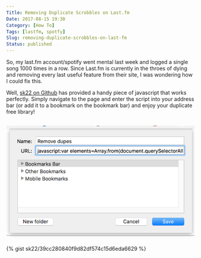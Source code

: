 ```yaml
---
Title: Removing Duplicate Scrobbles on Last.fm
Date: 2017-08-15 19:30
Category: [How To]
Tags: [lastfm, spotfy]
Slug: removing-duplicate-scrobbles-on-last-fm
Status: published
---
```


So, my last.fm account/spotify went mental last week and logged a single song 1000 times in a row. Since Last.fm is currently in the throes of dying and removing every last useful feature from their site, I was wondering how I could fix this.

Well, [sk22 on Github](https://gist.github.com/sk22/39cc280840f9d82df574c15d6eda6629) has provided a handy piece of javascript that works perfectly. Simply navigate to the page and enter the script into your address bar (or add it to a bookmark on the bookmark bar) and enjoy your duplicate free library!

![Screen Shot 2017-08-15 at 20.29.16](/images/screen-shot-2017-08-15-at-20-29-16.png)
------------------------------------------------------------------------

{% gist sk22/39cc280840f9d82df574c15d6eda6629 %}
